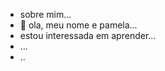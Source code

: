 - sobre mim...
- 👀 ola, meu nome e pamela...
- estou interessada em aprender...
- ...
- ..

<!---
pamelacriss28/pamelacriss28 is a ✨ special ✨ repository because its `README.md` (this file) appears on your GitHub profile.
You can click the Preview link to take a look at your changes.
--->
